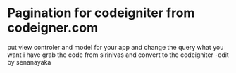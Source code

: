 Pagination for codeigniter from codeigner.com 
=============================================
put view controler and model for your app and change the query what you want 
i have grab the code from sirinivas and convert to the codeigniter 
-edit by senanayaka
